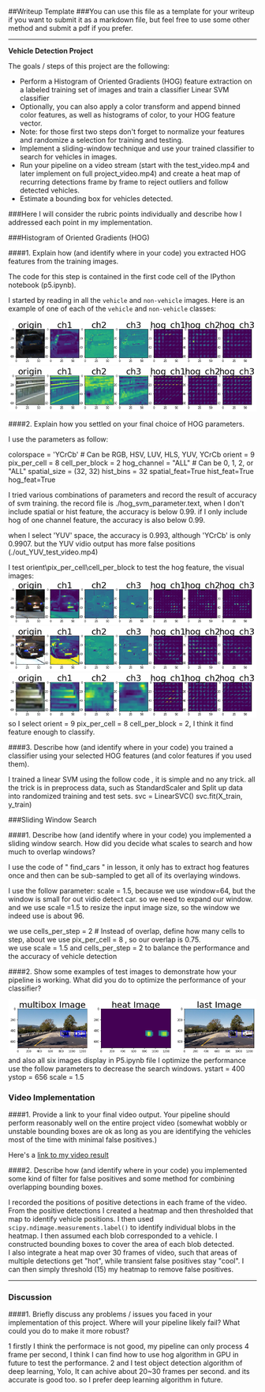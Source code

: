 ##Writeup Template
###You can use this file as a template for your writeup if you want to submit it as a markdown file, but feel free to use some other method and submit a pdf if you prefer.

---

**Vehicle Detection Project**

The goals / steps of this project are the following:

* Perform a Histogram of Oriented Gradients (HOG) feature extraction on a labeled training set of images and train a classifier Linear SVM classifier
* Optionally, you can also apply a color transform and append binned color features, as well as histograms of color, to your HOG feature vector. 
* Note: for those first two steps don't forget to normalize your features and randomize a selection for training and testing.
* Implement a sliding-window technique and use your trained classifier to search for vehicles in images.
* Run your pipeline on a video stream (start with the test_video.mp4 and later implement on full project_video.mp4) and create a heat map of recurring detections frame by frame to reject outliers and follow detected vehicles.
* Estimate a bounding box for vehicles detected.

[//]: # (Image References)
[image1]: ./output_images/vehicle.png
[image2]: ./output_images/novehicle.png
[image3]: ./output_images/test1_pipeline.png
[image4]: ./output_images/vehicle(7X6X2).png
[image5]: ./output_images/vehicle(8X8X2).png
[image6]: ./output_images/vehicle(9X8X2).png
[video1]: ./out_test_video.mp4
[video2]: ./out_YUV_test_video.mp4

###Here I will consider the rubric points individually and describe how I addressed each point in my implementation.  


###Histogram of Oriented Gradients (HOG)

####1. Explain how (and identify where in your code) you extracted HOG features from the training images.

The code for this step is contained in the first code cell of the IPython notebook (p5.ipynb).  

I started by reading in all the `vehicle` and `non-vehicle` images.  Here is an example of one of each of the `vehicle` and `non-vehicle` classes:

![alt text][image1]
![alt text][image2]



####2. Explain how you settled on your final choice of HOG parameters.

I use the parameters as follow:

colorspace = 'YCrCb' # Can be RGB, HSV, LUV, HLS, YUV, YCrCb
orient = 9
pix_per_cell = 8
cell_per_block = 2
hog_channel = "ALL" # Can be 0, 1, 2, or "ALL"
spatial_size = (32, 32)
hist_bins = 32
spatial_feat=True
hist_feat=True
hog_feat=True

I tried various combinations of parameters and record the result of accuracy of svm training. the record file is ./hog_svm_parameter.text, when I don't include spatial or hist feature, the accuracy is below 0.99.  if I only include hog of one channel feature, the accuracy is also below 0.99. 

when I select 'YUV' space, the accuracy is 0.993, although 'YCrCb' is only 0.9907. but the YUV vidio output has more false positions (./out_YUV_test_video.mp4)

I test orient\pix_per_cell\cell_per_block to test the hog feature, the visual images:
![alt text][image4]
![alt text][image5]
![alt text][image6]
so I select orient = 9 pix_per_cell = 8 cell_per_block = 2, I think it find feature enough to classify.

####3. Describe how (and identify where in your code) you trained a classifier using your selected HOG features (and color features if you used them).

I trained a linear SVM using the follow code , it is simple and no any trick. all the trick is in  preprocess data, such as StandardScaler and Split up data into randomized training and test sets.
svc = LinearSVC()
svc.fit(X_train, y_train)

###Sliding Window Search

####1. Describe how (and identify where in your code) you implemented a sliding window search.  How did you decide what scales to search and how much to overlap windows?

I use the code of " find_cars " in lesson,  it  only has to extract hog features once and then can be sub-sampled to get all of its overlaying windows.

I use the follow parameter:
scale = 1.5, because we use window=64, but the window is small for out vidio detect car. so we need to expand our window. and we use scale =1.5 to resize the input image size, so the window we indeed use is about 96.

we use cells_per_step = 2  # Instead of overlap, define how many cells to step, about we use pix_per_cell = 8 , so our overlap is 0.75.  
 we use scale = 1.5 and cells_per_step = 2 to balance the performance and the accuracy of vehicle detection

####2. Show some examples of test images to demonstrate how your pipeline is working.  What did you do to optimize the performance of your classifier?

![alt text][image3]  and also all six images display in P5.ipynb file
I optimize the performance use the follow parameters to decrease the search windows.
ystart = 400
ystop = 656
scale = 1.5

### Video Implementation

####1. Provide a link to your final video output.  Your pipeline should perform reasonably well on the entire project video (somewhat wobbly or unstable bounding boxes are ok as long as you are identifying the vehicles most of the time with minimal false positives.)



Here's a [link to my video result](./out_test_video.mp4)


####2. Describe how (and identify where in your code) you implemented some kind of filter for false positives and some method for combining overlapping bounding boxes.

I recorded the positions of positive detections in each frame of the video.  From the positive detections I created a heatmap and then thresholded that map to identify vehicle positions.  I then used `scipy.ndimage.measurements.label()` to identify individual blobs in the heatmap.  I then assumed each blob corresponded to a vehicle.  I constructed bounding boxes to cover the area of each blob detected.  
I also integrate a heat map over 30 frames of video, such that areas of multiple detections get "hot", while transient false positives stay "cool". I  can then simply threshold (15)  my  heatmap to remove false positives.


---

### Discussion

####1. Briefly discuss any problems / issues you faced in your implementation of this project.  Where will your pipeline likely fail?  What could you do to make it more robust?

1  firstly I think the performace is not good, my pipeline can only process 4 frame per second,   I think I can find how to use hog algorithm in GPU in future to test the performance.
2  and I test object detection algorithm of deep learning, Yolo, It can achive about 20~30 frames per second. and its accurate is good too. so I prefer deep learning algorithm in future.


